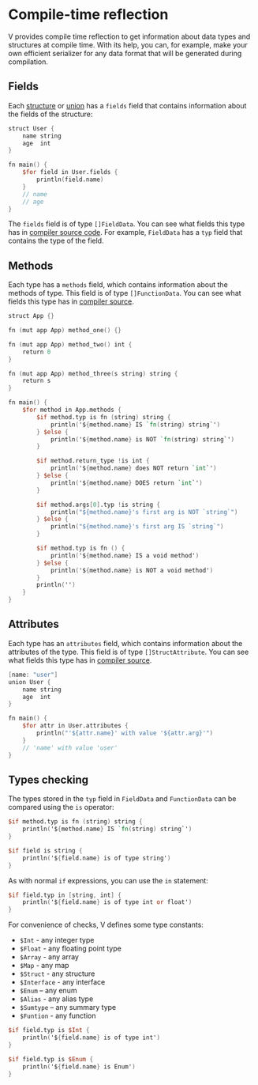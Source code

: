 # Compile-time reflection

V provides compile time reflection to get information about data types and structures at compile time.
With its help, you can, for example, make your own efficient serializer for any data format that will
be generated during compilation.

## Fields

Each
[structure](../structs/overview.md)
or
[union](../unions.md)
has a `fields` field that contains information about the fields of the structure:

```v play
struct User {
	name string
	age  int
}

fn main() {
	$for field in User.fields {
		println(field.name)
	}
	// name
	// age
}
```

The `fields` field is of type `[]FieldData`.
You can see what fields this type has in
[compiler source code](https://github.com/vlang/v/blob/d3870a0c7e380cc8fcfd80e176e30f82f774ff5f/vlib/builtin/builtin.v#L111).
For example, `FieldData` has a `typ` field that contains the type of the field.

## Methods

Each type has a `methods` field, which contains information about the methods of type.
This field is of type `[]FunctionData`.
You can see what fields this type has in
[compiler source](https://github.com/vlang/v/blob/b6ecd634e3174d657c60a061ad74d31705f12f5f/vlib/builtin/builtin.v#L101).

```v play
struct App {}

fn (mut app App) method_one() {}

fn (mut app App) method_two() int {
	return 0
}

fn (mut app App) method_three(s string) string {
	return s
}

fn main() {
	$for method in App.methods {
		$if method.typ is fn (string) string {
			println('${method.name} IS `fn(string) string`')
		} $else {
			println('${method.name} is NOT `fn(string) string`')
		}

		$if method.return_type !is int {
			println('${method.name} does NOT return `int`')
		} $else {
			println('${method.name} DOES return `int`')
		}

		$if method.args[0].typ !is string {
			println("${method.name}'s first arg is NOT `string`")
		} $else {
			println("${method.name}'s first arg IS `string`")
		}

		$if method.typ is fn () {
			println('${method.name} IS a void method')
		} $else {
			println('${method.name} is NOT a void method')
		}
		println('')
	}
}
```

## Attributes

Each type has an `attributes` field, which contains information about the attributes of the type.
This field is of type `[]StructAttribute`.
You can see what fields this type has in
[compiler source](https://github.com/vlang/v/blob/b6ecd634e3174d657c60a061ad74d31705f12f5f/vlib/builtin/builtin.v#L142).

```v play
[name: "user"]
union User {
	name string
	age  int
}

fn main() {
	$for attr in User.attributes {
		println("'${attr.name}' with value '${attr.arg}'")
	}
	// 'name' with value 'user'
}
```

## Types checking

The types stored in the `typ` field in `FieldData` and `FunctionData` can be compared using the `is` operator:

```v failcompile
$if method.typ is fn (string) string {
	println('${method.name} IS `fn(string) string`')
}

$if field is string {
	println('${field.name} is of type string')
}
```

As with normal `if` expressions, you can use the `in` statement:

```v failcompile
$if field.typ in [string, int] {
	println('${field.name} is of type int or float')
}
```

For convenience of checks, V defines some type constants:

- `$Int` - any integer type
- `$Float` - any floating point type
- `$Array` - any array
- `$Map` - any map
- `$Struct` - any structure
- `$Interface` - any interface
- `$Enum` – any enum
- `$Alias` - any alias type
- `$Sumtype` – any summary type
- `$Funtion` - any function

```v failcompile
$if field.typ is $Int {
	println('${field.name} is of type int')
}

$if field.typ is $Enum {
	println('${field.name} is Enum')
}
```
